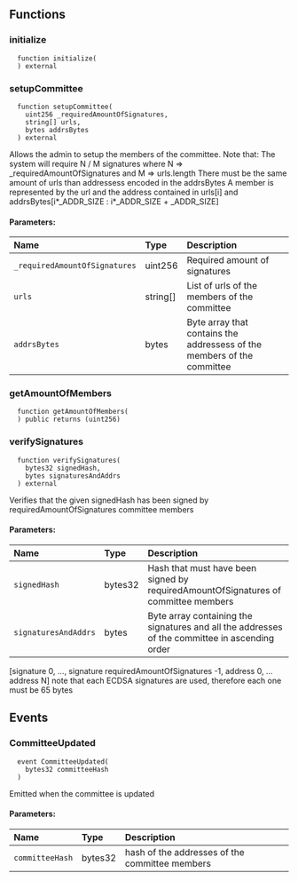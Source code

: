 ## Functions
### initialize
```solidity
  function initialize(
  ) external
```




### setupCommittee
```solidity
  function setupCommittee(
    uint256 _requiredAmountOfSignatures,
    string[] urls,
    bytes addrsBytes
  ) external
```
Allows the admin to setup the members of the committee. Note that:
The system will require N / M signatures where N => _requiredAmountOfSignatures and M => urls.length
There must be the same amount of urls than addressess encoded in the addrsBytes
A member is represented by the url and the address contained in urls[i] and addrsBytes[i*_ADDR_SIZE : i*_ADDR_SIZE + _ADDR_SIZE]


#### Parameters:
| Name | Type | Description                                                          |
| :--- | :--- | :------------------------------------------------------------------- |
|`_requiredAmountOfSignatures` | uint256 | Required amount of signatures
|`urls` | string[] | List of urls of the members of the committee
|`addrsBytes` | bytes | Byte array that contains the addressess of the members of the committee

### getAmountOfMembers
```solidity
  function getAmountOfMembers(
  ) public returns (uint256)
```




### verifySignatures
```solidity
  function verifySignatures(
    bytes32 signedHash,
    bytes signaturesAndAddrs
  ) external
```
Verifies that the given signedHash has been signed by requiredAmountOfSignatures committee members


#### Parameters:
| Name | Type | Description                                                          |
| :--- | :--- | :------------------------------------------------------------------- |
|`signedHash` | bytes32 | Hash that must have been signed by requiredAmountOfSignatures of committee members
|`signaturesAndAddrs` | bytes | Byte array containing the signatures and all the addresses of the committee in ascending order
[signature 0, ..., signature requiredAmountOfSignatures -1, address 0, ... address N]
note that each ECDSA signatures are used, therefore each one must be 65 bytes

## Events
### CommitteeUpdated
```solidity
  event CommitteeUpdated(
    bytes32 committeeHash
  )
```

Emitted when the committee is updated

#### Parameters:
| Name                           | Type          | Description                                    |
| :----------------------------- | :------------ | :--------------------------------------------- |
|`committeeHash`| bytes32 | hash of the addresses of the committee members